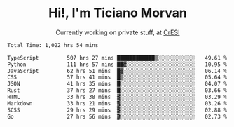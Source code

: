 <h1 align="center">Hi!, I'm Ticiano Morvan</h1>
<p align="center">Currently working on private stuff, at <a href="https://cresi.com.ar" target="_blank">CrESI</a></p>

<!--START_SECTION:waka-->

```txt
Total Time: 1,022 hrs 54 mins

TypeScript         507 hrs 27 mins ████████████▒░░░░░░░░░░░░   49.61 %
Python             111 hrs 57 mins ██▓░░░░░░░░░░░░░░░░░░░░░░   10.95 %
JavaScript         62 hrs 51 mins  █▓░░░░░░░░░░░░░░░░░░░░░░░   06.14 %
CSS                57 hrs 41 mins  █▒░░░░░░░░░░░░░░░░░░░░░░░   05.64 %
JSON               41 hrs 35 mins  █░░░░░░░░░░░░░░░░░░░░░░░░   04.07 %
Rust               37 hrs 27 mins  █░░░░░░░░░░░░░░░░░░░░░░░░   03.66 %
HTML               33 hrs 38 mins  ▓░░░░░░░░░░░░░░░░░░░░░░░░   03.29 %
Markdown           33 hrs 21 mins  ▓░░░░░░░░░░░░░░░░░░░░░░░░   03.26 %
SCSS               29 hrs 29 mins  ▓░░░░░░░░░░░░░░░░░░░░░░░░   02.88 %
Go                 27 hrs 56 mins  ▓░░░░░░░░░░░░░░░░░░░░░░░░   02.73 %
```

<!--END_SECTION:waka-->
